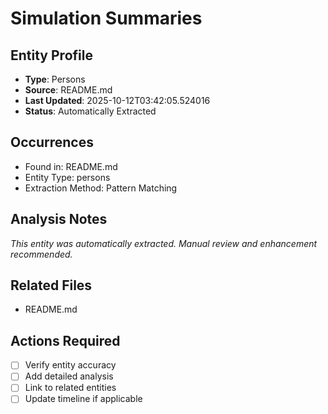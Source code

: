 # Simulation Summaries

## Entity Profile
- **Type**: Persons
- **Source**: README.md
- **Last Updated**: 2025-10-12T03:42:05.524016
- **Status**: Automatically Extracted

## Occurrences
- Found in: README.md
- Entity Type: persons
- Extraction Method: Pattern Matching

## Analysis Notes
*This entity was automatically extracted. Manual review and enhancement recommended.*

## Related Files
- README.md

## Actions Required
- [ ] Verify entity accuracy
- [ ] Add detailed analysis
- [ ] Link to related entities
- [ ] Update timeline if applicable
